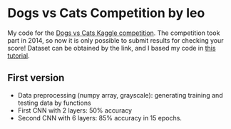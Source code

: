 # Dogs vs Cats Competition by leo

My code for the [Dogs vs Cats Kaggle competition](https://www.kaggle.com/c/dogs-vs-cats-redux-kernels-edition). The competition took part in 2014, so now it is only possible to submit results for checking your score! Dataset can be obtained by the link, and I based my code in [this tutorial](https://www.youtube.com/watch?v=gT4F3HGYXf4).

## First version
- Data preprocessing (numpy array, grayscale): generating training and testing data by functions
- First CNN with 2 layers: 50% accuracy
- Second CNN with 6 layers: 85% accuracy in 15 epochs.
